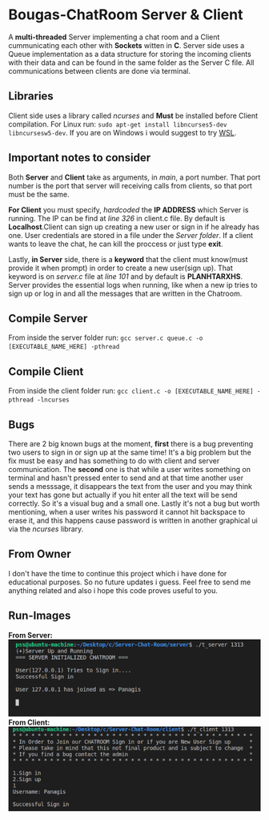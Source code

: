 # Bougas-ChatRoom Server & Client
A **multi-threaded** Server implementing a chat room and a Client cummunicating each other with **Sockets** witten in **C**. Server side uses a Queue implementation as a data structure for storing the incoming clients with their data and can be found in the same folder as the Server C file. All communications between clients are done via terminal.

## Libraries
Client side uses a library called *ncurses* and **Must** be installed before Client compilation. For Linux run: ```sudo apt-get install libncurses5-dev libncursesw5-dev```. If you are on Windows i would suggest to try [WSL](https://docs.microsoft.com/en-us/windows/wsl/install-win10).

## Important notes to consider
Both **Server** and **Client** take as arguments, in *main*, a port number. That port number is the port that server will receiving calls from clients, so that port must be the same. 

**For Client** you must specify, *hardcoded* the **IP ADDRESS** which Server is running. The IP can be find at *line 326* in client.c file. By default is **Localhost**.Client can sign up creating a new user or sign in if he already has one. User credentials are stored in a file under the *Server folder*. If a client wants to leave the chat, he can kill the proccess or just type **exit**.

Lastly, **in Server** side, there is a **keyword** that the client must know(must provide it when prompt) in order to create a new user(sign up). That keyword is on *server.c* file at *line 101* and by default is **PLANHTARXHS**. Server provides the essential logs when running, like when a new ip tries to sign up or log in and all the messages that are written in the Chatroom.

## Compile Server
From inside the server folder run: ```gcc server.c queue.c -o [EXECUTABLE_NAME_HERE] -pthread```

## Compile Client
From inside the client folder run: ```gcc client.c -o [EXECUTABLE_NAME_HERE] -pthread -lncurses```

## Bugs
There are 2 big known bugs at the moment, **first** there is a bug preventing two users to sign in or sign up at the same time! It's a big problem but the fix must be easy and has something to do with client and server communication.
The **second** one is that while a user writes something on terminal and hasn't pressed enter to send and at that time another user sends a messsage, it disappears the text from the user and you may think your text has gone but actually if you hit enter all the text will be send correctly. So it's a visual bug and a small one. Lastly it's not a bug but worth mentioning, when a user writes his password it cannot hit backspace to erase it, and this happens cause password is written in another graphical ui via the *ncurses* library.

## From Owner
I don't have the time to continue this project which i have done for educational purposes. So no future updates i guess. Feel free to send me anything related and also i hope this code proves useful to you.

## Run-Images
**From Server:** ![alt text](https://github.com/Panagiss/BougasChatroom-server-client/blob/master/sample-images/Screenshot%20from%202020-11-15%2013-00-15.png "Server")
**From Client:** ![alt text](https://github.com/Panagiss/BougasChatroom-server-client/blob/master/sample-images/Screenshot%20from%202020-11-15%2013-00-23.png "Client")

